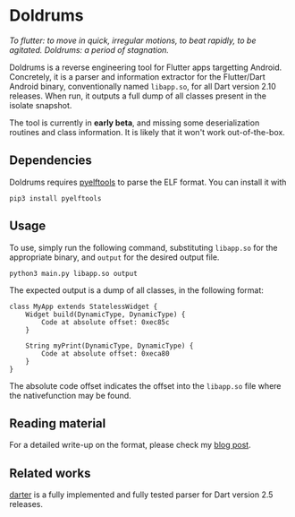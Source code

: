 # Doldrums

*To flutter: to move in quick, irregular motions, to beat rapidly, to be agitated.*
*Doldrums: a period of stagnation.*

Doldrums is a reverse engineering tool for Flutter apps targetting Android. Concretely, it is a parser and information extractor for the Flutter/Dart Android binary, conventionally named `libapp.so`, for all Dart version 2.10 releases. When run, it outputs a full dump of all classes present in the isolate snapshot.

The tool is currently in **early beta**, and missing some deserialization routines and class information. It is likely that it won't work out-of-the-box.

## Dependencies

Doldrums requires [pyelftools](https://github.com/eliben/pyelftools) to parse the ELF format. You can install it with
```
pip3 install pyelftools
```

## Usage

To use, simply run the following command, substituting `libapp.so` for the appropriate binary, and `output` for the desired output file.
```
python3 main.py libapp.so output
```

The expected output is a dump of all classes, in the following format:
```
class MyApp extends StatelessWidget {
    Widget build(DynamicType, DynamicType) {
        Code at absolute offset: 0xec85c
    }

    String myPrint(DynamicType, DynamicType) {
        Code at absolute offset: 0xeca80
    }
}
```

The absolute code offset indicates the offset into the `libapp.so` file where the nativefunction may be found.

## Reading material

For a detailed write-up on the format, please check my [blog post](https://rloura.wordpress.com/2020/12/04/reversing-flutter-for-android-wip/).

## Related works

[darter](https://github.com/mildsunrise/darter) is a fully implemented and fully tested parser for Dart version 2.5 releases.